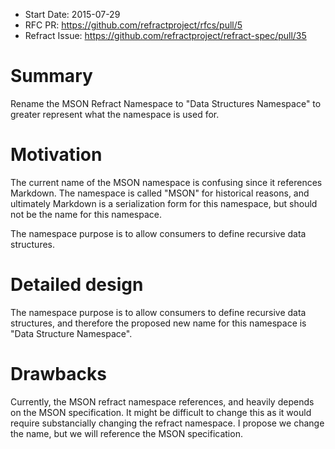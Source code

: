 - Start Date: 2015-07-29
- RFC PR: https://github.com/refractproject/rfcs/pull/5
- Refract Issue: https://github.com/refractproject/refract-spec/pull/35

# Summary

Rename the MSON Refract Namespace to "Data Structures Namespace" to greater
represent what the namespace is used for.

# Motivation

The current name of the MSON namespace is confusing since it references
Markdown. The namespace is called "MSON" for historical reasons, and
ultimately Markdown is a serialization form for this namespace, but should not
be the name for this namespace.

The namespace purpose is to allow consumers to define recursive data structures.

# Detailed design

The namespace purpose is to allow consumers to define recursive data
structures, and therefore the proposed new name for this namespace is
"Data Structure Namespace".

# Drawbacks

Currently, the MSON refract namespace references, and heavily depends on the
MSON specification. It might be difficult to change this as it would require
substancially changing the refract namespace. I propose we change the name, but
we will reference the MSON specification.
